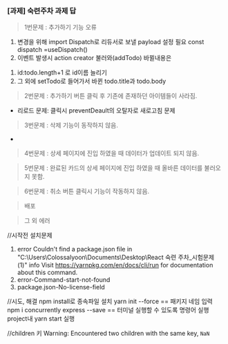 ### [과제] 숙련주차 과제 답

> 1번문제 : 추가하기 기능 오류

1. 변경을 위해 import Dispatch로 리듀서로 보낼 payload 설정 필요
   const dispatch =useDispatch()
2. 이벤트 발생시 action creator 불러와(addTodo)
   바뀔내용은

1) id:todo.length+1 로 id이름 늘리기
2) 그 외에 setTodo로 들어가서 바뀐 todo.title과 todo.body

> 2번문제 : 추가하기 버튼 클릭 후 기존에 존재하던 아이템들이 사라짐.

- 리로드 문제: 클릭시 preventDeault의 오탈자로 새로고침 문제

> 3번문제 : 삭제 기능이 동작하지 않음.

-

> 4번문제 : 상세 페이지에 진입 하였을 때 데이터가 업데이트 되지 않음.

> 5번문제 : 완료된 카드의 상세 페이지에 진입 하였을 때 올바른 데이터를 불러오지 못함.

> 6번문제 : 취소 버튼 클릭시 기능이 작동하지 않음.

> 배포

> 그 외 에러

//시작전 설치문제

1.  error Couldn't find a package.json file in "C:\\Users\\Colossalyoon\\Documents\\Desktop\\React 숙련 주차\_시험문제 (1)"
    info Visit https://yarnpkg.com/en/docs/cli/run for documentation about this command.
2.  error-Command-start-not-found
3.  package.json-No-license-field

//시도, 해결
npm install로 종속파일 설치
yarn init --force == 패키지 네임 입력
npm i concurrently express --save == 터미널 실행할 수 있도록 명령어 실행
project내 yarn start 실행

//children 키
Warning: Encountered two children with the same key, `NaN`
